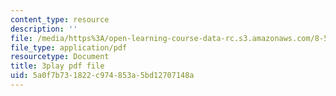 ```yaml
---
content_type: resource
description: ''
file: /media/https%3A/open-learning-course-data-rc.s3.amazonaws.com/8-591j-systems-biology-fall-2014/5a0f7b731822c974853a5bd12707148a_BJXCf6pFrhA.pdf
file_type: application/pdf
resourcetype: Document
title: 3play pdf file
uid: 5a0f7b73-1822-c974-853a-5bd12707148a
---
```

